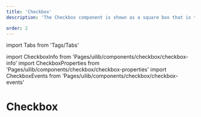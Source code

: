 ```yaml
---
title: 'Checkbox'
description: 'The Checkbox component is shown as a square box that is ticked (checked) when activated.'

order: 2
---
```


import Tabs from 'Tags/Tabs'

import CheckboxInfo from 'Pages/uilib/components/checkbox/checkbox-info'
import CheckboxProperties from 'Pages/uilib/components/checkbox/checkbox-properties'
import CheckboxEvents from 'Pages/uilib/components/checkbox/checkbox-events'

# Checkbox

<Tabs>
  <Tabs.Content>
    <CheckboxInfo />
  </Tabs.Content>
  <Tabs.Content>
    <CheckboxProperties />
  </Tabs.Content>
  <Tabs.Content>
    <CheckboxEvents />
  </Tabs.Content>
</Tabs>
